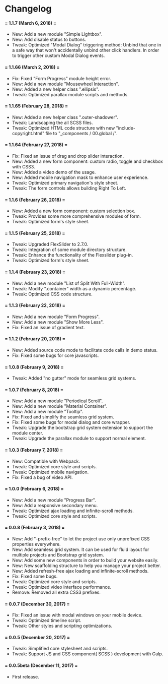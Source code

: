 # Changelog

#### = 1.1.7 (March 6, 2018) =

* New: Add a new module "Simple Lightbox".
* New: Add disable status to buttons.
* Tweak: Optimized "Modal Dialog" triggering method: Unbind that one in a safe way that won't accidentally unbind other click handlers. In order to trigger other custom Modal Dialog events.




#### = 1.1.66 (March 2, 2018) =

* Fix: Fixed "Form Progress" module height error.
* New: Add a new module "Mousewheel Interaction".
* New: Added a new helper class ".ellipsis".
* Tweak: Optimized parallax module scripts and methods.



#### = 1.1.65 (February 28, 2018) =

* New: Added a new helper class ".outer-shadower".
* Tweak: Landscaping the all SCSS files.
* Tweak: Optimized HTML code structure with new "include-copyright.html" file to "_components / 00.global /".



#### = 1.1.64 (February 27, 2018) =

* Fix: Fixed an issue of drag and drop slider interaction.
* New: Added a new form component: custom radio, toggle and checkbox with CSS3.
* New: Added a video demo of the usage.
* New: Added mobile navigation mask to enhance user experience.
* Tweak: Optimized primary navigation's style sheet.
* Tweak: The form controls allows building Right To Left. 



#### = 1.1.6 (February 26, 2018) =

* New: Added a new form component: custom selection box.
* Tweak: Provides some more comprehensive modules of form.
* Tweak: Optimized form's style sheet.


#### = 1.1.5 (February 25, 2018) =

* Tweak: Upgraded FlexSlider to 2.7.0.
* Tweak: Integration of some module directory structure.
* Tweak: Enhance the functionality of the Flexslider plug-in.
* Tweak: Optimized form's style sheet.



#### = 1.1.4 (February 23, 2018) =

* New: Add a new module "List of Split With Full-Width".
* Tweak: Modify ".container" width as a dynamic percentage.
* Tweak: Optimized CSS code structure.



#### = 1.1.3 (February 22, 2018) =

* New: Add a new module "Form Progress".
* New: Add a new module "Show More Less".
* Fix: Fixed an issue of gradient text.



#### = 1.1.2 (February 20, 2018) =

* New: Added source code mode to facilitate code calls in demo status.
* Fix: Fixed some bugs for core javascripts.



#### = 1.0.8 (February 9, 2018) =


* Tweak: Added "no gutter" mode for seamless grid systems.



#### = 1.0.7 (February 8, 2018) =

* New: Add a new module "Periodical Scroll".
* New: Add a new module "Material Container".
* New: Add a new module "Tooltip".
* Fix: Fixed and simplify the seamless grid system.
* Fix: Fixed some bugs for modal dialog and core wrapper.
* Tweak: Upgrade the bootstrap grid system extension to support the module center.
* Tweak: Upgrade the parallax module to support normal element.




#### = 1.0.3 (February 7, 2018) =

* New: Compatible with Webpack.
* Tweak: Optimized core style and scripts.
* Tweak: Optimized mobile navigation.
* Fix: Fixed a bug of video API.



#### = 1.0.0 (February 6, 2018) =

* New: Add a new module "Progress Bar".
* New: Add a responsive secondary menu.
* Tweak: Optimized ajax loading and infinite-scroll methods.
* Tweak: Optimized core style and scripts.


#### = 0.0.8 (February 3, 2018) =

* New: Add "-prefix-free" to let the project use only unprefixed CSS properties everywhere. 
* New: Add seamless grid system. It can be used for fluid layout for multiple projects and Bootstrap grid system.
* New: Add some new components in order to build your website easily.
* New: New scaffolding structure to help you manage your project better.
* New: Added refresh-free ajax loading and infinite-scroll methods.
* Fix: Fixed some bugs.
* Tweak: Optimized core style and scripts.
* Tweak: Optimized video interface performance.
* Remove: Removed all extra CSS3 prefixes.


#### = 0.0.7 (December 30, 2017) =

* Fix: Fixed an issue with modal windows on your mobile device.
* Tweak: Optimized timeline script.
* Tweak: Other styles and scripting optimizations.


#### = 0.0.5 (December 20, 2017) =

* Tweak: Simplified core stylesheet and scripts.
* Tweak: Support JS and CSS component( SCSS ) development with Gulp.



#### = 0.0.5beta (December 11, 2017) =

* First release.
